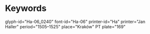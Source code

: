 # Keywords
glyph-id="Ha-06_0240"
font-id="Ha-06"
printer-id="Ha"
printer="Jan Haller"
period="1505–1525"
place="Kraków"
PT plate="169"
